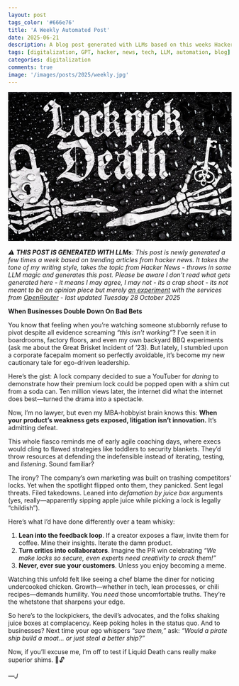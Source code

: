 ```yaml
---
layout: post
tags_color: '#666e76'
title: 'A Weekly Automated Post'
date: 2025-06-21
description: A blog post generated with LLMs based on this weeks Hacker News
tags: [digitalization, GPT, hacker, news, tech, LLM, automation, blog]
categories: digitalization
comments: true
image: '/images/posts/2025/weekly.jpg'
---
```

![](/images/posts/2025/weekly.jpg)

_⚠️ **THIS POST IS GENERATED WITH LLMs**: This post is newly generated a few times a week based on trending articles from hacker news. It takes the tone of my writing style, takes the topic from Hacker News - throws in some LLM magic and generates this post. Please be aware I don't read what gets generated here - it means I may agree, I may not - its a crap shoot - its not meant to be an opinion piece but merely [an experiment](https://github.com/clintjb/Weekly-Post) with the services from [OpenRouter](https://openrouter.ai) - last updated Tuesday 28 October 2025_



**When Businesses Double Down On Bad Bets**  

You know that feeling when you’re watching someone stubbornly refuse to pivot despite all evidence screaming *“this isn’t working”*? I’ve seen it in boardrooms, factory floors, and even my own backyard BBQ experiments (ask me about the Great Brisket Incident of ’23). But lately, I stumbled upon a corporate facepalm moment so perfectly avoidable, it’s become my new cautionary tale for ego-driven leadership.  

Here’s the gist: A lock company decided to sue a YouTuber for *daring* to demonstrate how their premium lock could be popped open with a shim cut from a soda can. Ten million views later, the internet did what the internet does best—turned the drama into a spectacle.  

Now, I’m no lawyer, but even my MBA-hobbyist brain knows this: **When your product’s weakness gets exposed, litigation isn’t innovation.** It’s admitting defeat.  

This whole fiasco reminds me of early agile coaching days, where execs would cling to flawed strategies like toddlers to security blankets. They’d throw resources at defending the indefensible instead of iterating, testing, and *listening*. Sound familiar?  

The irony? The company’s own marketing was built on trashing competitors’ locks. Yet when the spotlight flipped onto them, they panicked. Sent legal threats. Filed takedowns. Leaned into *defamation by juice box* arguments (yes, really—apparently sipping apple juice while picking a lock is legally “childish”).  

Here’s what I’d have done differently over a team whisky:  
1. **Lean into the feedback loop**. If a creator exposes a flaw, invite them for coffee. Mine their insights. Iterate the damn product.  
2. **Turn critics into collaborators**. Imagine the PR win celebrating *“We make locks so secure, even experts need creativity to crack them!”*  
3. **Never, ever sue your customers**. Unless you enjoy becoming a meme.  

Watching this unfold felt like seeing a chef blame the diner for noticing undercooked chicken. Growth—whether in tech, lean processes, or chili recipes—demands humility. You *need* those uncomfortable truths. They’re the whetstone that sharpens your edge.  

So here’s to the lockpickers, the devil’s advocates, and the folks shaking juice boxes at complacency. Keep poking holes in the status quo. And to businesses? Next time your ego whispers *“sue them,”* ask: *“Would a pirate ship build a moat… or just steal a better ship?”*  

Now, if you’ll excuse me, I’m off to test if Liquid Death cans really make superior shims. 🥤🔓  

*—J*